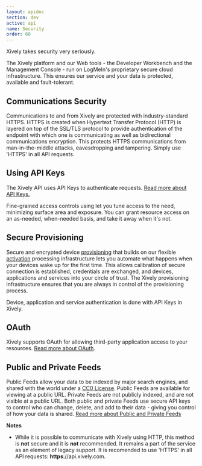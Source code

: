 ```yaml
---
layout: apidoc
section: dev
active: api
name: Security
order: 60
---
```


Xively takes security very seriously. 

The Xively platform and our Web tools - the Developer Workbench and the Management Console - run on LogMeIn's proprietary secure cloud infrastructure. This ensures our service and your data is protected, available and fault-tolerant. 

## Communications Security
Communications to and from Xively are protected with industry-standard HTTPS. HTTPS is created when Hypertext Transfer Protocol (HTTP) is layered on top of the SSL/TLS protocol to provide authentication of the endpoint with which one is communicating as well as bidirectional communications encryption. This protects HTTPS communications from man-in-the-middle attacks, eavesdropping and tampering.  Simply use 'HTTPS' in all API requests.

## Using API Keys
The Xively API uses API Keys to authenticate requests.  [Read more about API Keys.](/dev/docs/api/security/keys/)

Fine-grained access controls using let you tune access to the need, minimizing surface area and exposure.  You can grant resource access on an as-needed, when-needed basis, and take it away when it's not.

## Secure Provisioning
Secure and encrypted device [provisioning](/dev/docs/api/product_management/provisioning/) that builds on our flexible [activation](/dev/docs/api/product_management/devices/activate_device/) processing infrastructure lets you automate what happens when your devices wake up for the first time.  This allows calibration of secure connection is established, credentials are exchanged, and devices, applications and services into your circle of trust. The Xively provisioning infrastructure ensures that you are always in control of the provisioning process.

Device, application and service authentication is done with API Keys in Xively.

## OAuth
Xively supports OAuth for allowing third-party application access to your resources.  [Read more about OAuth](/dev/docs/api/security/oauth/).

## Public and Private Feeds
Public Feeds allow your data to be indexed by major search engines, and shared with the world under a [CC0 License](http://creativecommons.org/publicdomain/zero/1.0/).  Public Feeds are available for viewing at a public URL.  Private Feeds are not publicly indexed, and are not visible at a public URL. Both public and private Feeds use secure API keys to control who can change, delete, and add to their data - giving you control of how your data is shared.  [Read more about Public and Private Feeds](/dev/docs/api/security/public_and_private_feeds/)

**Notes**

- While it is possible to communicate with Xively using HTTP, this method is **not**  secure and it is **not** recommended. It remains a part of the service as an element of legacy support.  It is recomended to use 'HTTPS' in all API requests: **https**://api.xively.com.